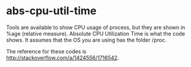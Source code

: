 abs-cpu-util-time
=================

Tools are available to show CPU usage of process, but they are shown in %age (relative measure). Absolute CPU Utilization Time is what the code shows. It assumes that the OS you are using has the folder /proc.

The reference for these codes is http://stackoverflow.com/a/1424556/1716542.
